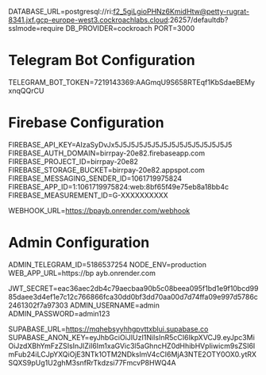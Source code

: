 
DATABASE_URL=postgresql://ri:f2_5giLgioPHNz6KmidHtw@petty-rugrat-8341.jxf.gcp-europe-west3.cockroachlabs.cloud:26257/defaultdb?sslmode=require
DB_PROVIDER=cockroach
PORT=3000






# Telegram Bot Configuration
TELEGRAM_BOT_TOKEN=7219143369:AAGmqU9S658RTEqf1KbSdaeBEMyxnqQQrCU

# Firebase Configuration
FIREBASE_API_KEY=AIzaSyDvJx5J5J5J5J5J5J5J5J5J5J5J5J5J5J5
FIREBASE_AUTH_DOMAIN=birrpay-20e82.firebaseapp.com
FIREBASE_PROJECT_ID=birrpay-20e82
FIREBASE_STORAGE_BUCKET=birrpay-20e82.appspot.com
FIREBASE_MESSAGING_SENDER_ID=1061719975824
FIREBASE_APP_ID=1:1061719975824:web:8bf65f49e75eb8a18bb4c
FIREBASE_MEASUREMENT_ID=G-XXXXXXXXXX

WEBHOOK_URL=https://bpayb.onrender.com/webhook
# Admin Configuration
ADMIN_TELEGRAM_ID=5186537254
NODE_ENV=production
WEB_APP_URL=https://bp
ayb.onrender.com

  

JWT_SECRET=eac36aec2db4c79aecbaa90b5c08beea095f1bd1e9f10bcd9985daee3d4ef1e7c12c766866fca30dd0bf3dd70aa00d7d74ffa09e997d5786c2461302f7a97303
ADMIN_USERNAME=admin
ADMIN_PASSWORD=admin123
 

SUPABASE_URL=https://mqhebsyyhhgpvttxblui.supabase.co
SUPABASE_ANON_KEY=eyJhbGciOiJIUzI1NiIsInR5cCI6IkpXVCJ9.eyJpc3MiOiJzdXBhYmFzZSIsInJlZiI6Im1xaGVic3l5aGhncHZ0dHhibHVpIiwicm9sZSI6ImFub24iLCJpYXQiOjE3NTk1OTM2NDksImV4cCI6MjA3NTE2OTY0OX0.ytRXSQXS9pUg1U2ghM3snfRrTkdzsi77FmcvP8HWQ4A
